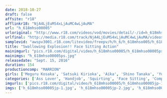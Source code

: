 ```yaml
---
date: 2018-10-27
draft: false
affsite: "r18"
afflinkr18: "NjA4LjEuMS4xLjAuMC4wLjAuMA"
url: "h_618mhso00005"
urloriginal: "http://www.r18.com/videos/vod/movies/detail/-/id=h_618mhso00005"
urlfinal: "http://media.r18.com/track/NjA4LjEuMS4xLjAuMC4wLjAuMA/videos/vod/movies/detail/-/id=h_618mhso00005"
samplevid: "awspv3001.r18.com/litevideo/freepv/h/h_6/h_618mhso005/h_618mhso005_dmb_w.mp4"
title: "Swallowing Explosion!! Face Sitting Action"
mainimgurl: "pics.r18.com/digital/video/h_618mhso00005/h_618mhso00005ps.jpg"
mainimgs: "h_618mhso00005ps.jpg"
releasedate: "Sept. 15, 2016"
duration: 154
productioncomp: "MARRION"
girls: ['Meguru Kosaka', 'Satsuki Kirioka', 'Aika', 'Shino Tanaka', 'Yuri Honma', 'Ruka Ichinose', 'Nano Ogawa']
categories: ['Ass Lover', 'Handjob', 'Squirting', 'Face Sitting', 'Compilation', 'Hi-Def']
imgurls: ['pics.r18.com/digital/video/h_618mhso00005/h_618mhso00005jp-1.jpg', 'pics.r18.com/digital/video/h_618mhso00005/h_618mhso00005jp-2.jpg', 'pics.r18.com/digital/video/h_618mhso00005/h_618mhso00005jp-3.jpg', 'pics.r18.com/digital/video/h_618mhso00005/h_618mhso00005jp-4.jpg', 'pics.r18.com/digital/video/h_618mhso00005/h_618mhso00005jp-5.jpg', 'pics.r18.com/digital/video/h_618mhso00005/h_618mhso00005jp-6.jpg', 'pics.r18.com/digital/video/h_618mhso00005/h_618mhso00005jp-7.jpg', 'pics.r18.com/digital/video/h_618mhso00005/h_618mhso00005jp-8.jpg', 'pics.r18.com/digital/video/h_618mhso00005/h_618mhso00005jp-9.jpg', 'pics.r18.com/digital/video/h_618mhso00005/h_618mhso00005jp-10.jpg', 'pics.r18.com/digital/video/h_618mhso00005/h_618mhso00005jp-11.jpg', 'pics.r18.com/digital/video/h_618mhso00005/h_618mhso00005jp-12.jpg', 'pics.r18.com/digital/video/h_618mhso00005/h_618mhso00005jp-13.jpg', 'pics.r18.com/digital/video/h_618mhso00005/h_618mhso00005jp-14.jpg', 'pics.r18.com/digital/video/h_618mhso00005/h_618mhso00005jp-15.jpg', 'pics.r18.com/digital/video/h_618mhso00005/h_618mhso00005jp-16.jpg', 'pics.r18.com/digital/video/h_618mhso00005/h_618mhso00005jp-17.jpg', 'pics.r18.com/digital/video/h_618mhso00005/h_618mhso00005jp-18.jpg', 'pics.r18.com/digital/video/h_618mhso00005/h_618mhso00005jp-19.jpg', 'pics.r18.com/digital/video/h_618mhso00005/h_618mhso00005jp-20.jpg']
imgs: ['h_618mhso00005jp-1.jpg', 'h_618mhso00005jp-2.jpg', 'h_618mhso00005jp-3.jpg', 'h_618mhso00005jp-4.jpg', 'h_618mhso00005jp-5.jpg', 'h_618mhso00005jp-6.jpg', 'h_618mhso00005jp-7.jpg', 'h_618mhso00005jp-8.jpg', 'h_618mhso00005jp-9.jpg', 'h_618mhso00005jp-10.jpg', 'h_618mhso00005jp-11.jpg', 'h_618mhso00005jp-12.jpg', 'h_618mhso00005jp-13.jpg', 'h_618mhso00005jp-14.jpg', 'h_618mhso00005jp-15.jpg', 'h_618mhso00005jp-16.jpg', 'h_618mhso00005jp-17.jpg', 'h_618mhso00005jp-18.jpg', 'h_618mhso00005jp-19.jpg', 'h_618mhso00005jp-20.jpg']
---
```

